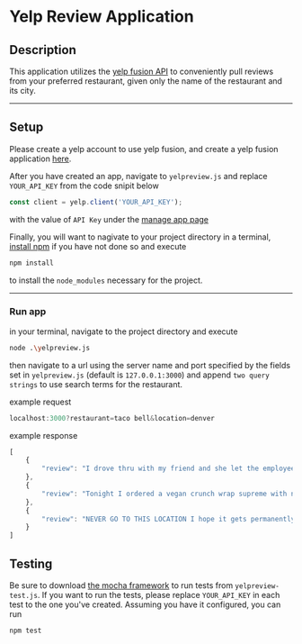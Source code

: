 # Yelp Review Application

## Description

This application utilizes the [yelp fusion API](https://www.yelp.com/developers/documentation/v3) to conveniently pull reviews from your preferred restaurant, given only the name of the restaurant and its city.

---

## Setup

Please create a yelp account to use yelp fusion, and create a yelp fusion application [here](https://www.yelp.com/developers/v3/manage_app).

After you have created an app, navigate to `yelpreview.js` and replace `YOUR_API_KEY` from the code snipit below 

```js
const client = yelp.client('YOUR_API_KEY');
```
with the value of `API Key` under the [manage app page](https://www.yelp.com/developers/v3/manage_app)

Finally, you will want to nagivate to your project directory in a terminal, [install npm](https://www.npmjs.com/get-npm) if you have not done so and execute

```bash
npm install
```
to install the `node_modules` necessary for the project.

---

### Run app

in your terminal, navigate to the project directory and execute
```bash
node .\yelpreview.js
```
then navigate to a url using the server name and port specified by the fields set in `yelpreview.js` (default is `127.0.0.1:3000`) and append `two query strings` to use search terms for the restaurant.

example request 

```js
localhost:3000?restaurant=taco bell&location=denver
```
example response

```js
[
    {
        "review": "I drove thru with my friend and she let the employees know that the order was for one person \"me\". \nSo during the transaction I felt great that they knew..."
    },
    {
        "review": "Tonight I ordered a vegan crunch wrap supreme with no dairy and a Veggie Fiesta Burrito w/ no dairy. When I told them that both parts of my order were wrong..."
    },
    {
        "review": "NEVER GO TO THIS LOCATION I hope it gets permanently closed soon, bad bad bad bad bad no matter what time or day it is they will mess it up and you will be..."
    }
]
```
## Testing

Be sure to download [the mocha framework](https://mochajs.org/) to run tests from `yelpreview-test.js`. If you want to run the tests, please replace `YOUR_API_KEY` in each test to the one you've created. Assuming you have it configured, you can run

```bash
npm test
```